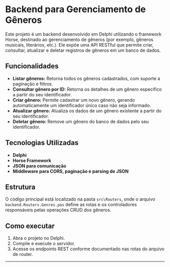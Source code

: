 # Backend para Gerenciamento de Gêneros

Este projeto é um backend desenvolvido em Delphi utilizando o framework Horse, destinado ao gerenciamento de gêneros (por exemplo, gêneros musicais, literários, etc.). Ele expõe uma API RESTful que permite criar, consultar, atualizar e deletar registros de gêneros em um banco de dados.

## Funcionalidades

- **Listar gêneros:** Retorna todos os gêneros cadastrados, com suporte a paginação e filtros.
- **Consultar gênero por ID:** Retorna os detalhes de um gênero específico a partir do seu identificador.
- **Criar gênero:** Permite cadastrar um novo gênero, gerando automaticamente um identificador único caso não seja informado.
- **Atualizar gênero:** Atualiza os dados de um gênero existente a partir do seu identificador.
- **Deletar gênero:** Remove um gênero do banco de dados pelo seu identificador.

## Tecnologias Utilizadas

- **Delphi**
- **Horse Framework**
- **JSON para comunicação**
- **Middleware para CORS, paginação e parsing de JSON**

## Estrutura

O código principal está localizado na pasta `src\Routers`, onde o arquivo `backend.Routers.Genres.pas` define as rotas e os controladores responsáveis pelas operações CRUD dos gêneros.

## Como executar

1. Abra o projeto no Delphi.
2. Compile e execute o servidor.
3. Acesse os endpoints REST conforme documentado nas rotas do arquivo de router.

---